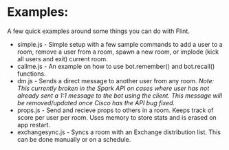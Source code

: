 # Examples:

A few quick examples around some things you can do with Flint.

* simple.js - Simple setup with a few sample commands to add a user to a room, remove a user from a room, spawn a new room, or implode (kick all users and exit) current room. 
* callme.js - An example on how to use bot.remember() and bot.recall() functions. 
* dm.js - Sends a direct message to another user from any room. *Note: This currently broken in the Spark API on cases where user has not already sent a 1:1 message to the bot using the client. This message will be removed/updated once Cisco has the API bug fixed.*
* props.js - Send and recieve props to others in a room. Keeps track of score per user per room. Uses memory to store stats and is erased on app restart. 
* exchangesync.js - Syncs a room with an Exchange distribution list. This can be done manually or on a schedule. 